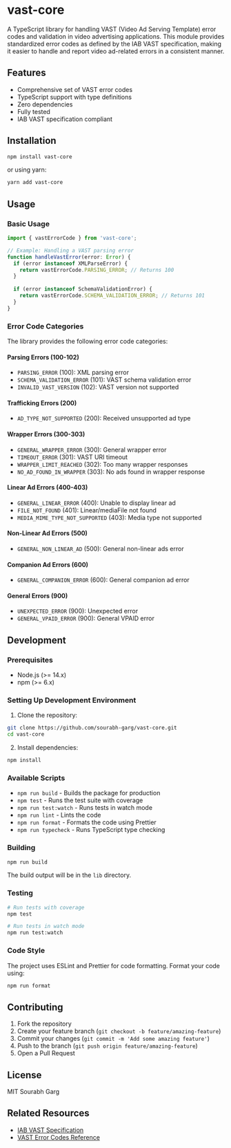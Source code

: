 # vast-core

A TypeScript library for handling VAST (Video Ad Serving Template) error codes and validation in video advertising applications. This module provides standardized error codes as defined by the IAB VAST specification, making it easier to handle and report video ad-related errors in a consistent manner.

## Features

- Comprehensive set of VAST error codes
- TypeScript support with type definitions
- Zero dependencies
- Fully tested
- IAB VAST specification compliant

## Installation

```bash
npm install vast-core
```

or using yarn:

```bash
yarn add vast-core
```

## Usage

### Basic Usage

```typescript
import { vastErrorCode } from 'vast-core';

// Example: Handling a VAST parsing error
function handleVastError(error: Error) {
  if (error instanceof XMLParseError) {
    return vastErrorCode.PARSING_ERROR; // Returns 100
  }
  
  if (error instanceof SchemaValidationError) {
    return vastErrorCode.SCHEMA_VALIDATION_ERROR; // Returns 101
  }
}
```

### Error Code Categories

The library provides the following error code categories:

#### Parsing Errors (100-102)
- `PARSING_ERROR` (100): XML parsing error
- `SCHEMA_VALIDATION_ERROR` (101): VAST schema validation error
- `INVALID_VAST_VERSION` (102): VAST version not supported

#### Trafficking Errors (200)
- `AD_TYPE_NOT_SUPPORTED` (200): Received unsupported ad type

#### Wrapper Errors (300-303)
- `GENERAL_WRAPPER_ERROR` (300): General wrapper error
- `TIMEOUT_ERROR` (301): VAST URI timeout
- `WRAPPER_LIMIT_REACHED` (302): Too many wrapper responses
- `NO_AD_FOUND_IN_WRAPPER` (303): No ads found in wrapper response

#### Linear Ad Errors (400-403)
- `GENERAL_LINEAR_ERROR` (400): Unable to display linear ad
- `FILE_NOT_FOUND` (401): Linear/mediaFile not found
- `MEDIA_MIME_TYPE_NOT_SUPPORTED` (403): Media type not supported

#### Non-Linear Ad Errors (500)
- `GENERAL_NON_LINEAR_AD` (500): General non-linear ads error

#### Companion Ad Errors (600)
- `GENERAL_COMPANION_ERROR` (600): General companion ad error

#### General Errors (900)
- `UNEXPECTED_ERROR` (900): Unexpected error
- `GENERAL_VPAID_ERROR` (900): General VPAID error

## Development

### Prerequisites

- Node.js (>= 14.x)
- npm (>= 6.x)

### Setting Up Development Environment

1. Clone the repository:
```bash
git clone https://github.com/sourabh-garg/vast-core.git
cd vast-core
```

2. Install dependencies:
```bash
npm install
```

### Available Scripts

- `npm run build` - Builds the package for production
- `npm test` - Runs the test suite with coverage
- `npm run test:watch` - Runs tests in watch mode
- `npm run lint` - Lints the code
- `npm run format` - Formats the code using Prettier
- `npm run typecheck` - Runs TypeScript type checking

### Building

```bash
npm run build
```

The build output will be in the `lib` directory.

### Testing

```bash
# Run tests with coverage
npm test

# Run tests in watch mode
npm run test:watch
```

### Code Style

The project uses ESLint and Prettier for code formatting. Format your code using:

```bash
npm run format
```

## Contributing

1. Fork the repository
2. Create your feature branch (`git checkout -b feature/amazing-feature`)
3. Commit your changes (`git commit -m 'Add some amazing feature'`)
4. Push to the branch (`git push origin feature/amazing-feature`)
5. Open a Pull Request

## License

MIT Sourabh Garg

## Related Resources

- [IAB VAST Specification](https://www.iab.com/guidelines/vast/)
- [VAST Error Codes Reference](https://iabtechlab.com/standards/vast/)
